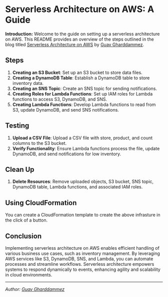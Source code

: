 # Serverless Architecture on AWS: A Guide

**Introduction:**
Welcome to the guide on setting up a serverless architecture on AWS. This README provides an overview of the steps outlined in the blog titled [Serverless Architecture on AWS](https://GuavGharddammez.medium.com/serverless-architecture-on-aws-be3d6bd13f9a) by [Guav Gharddammez](https://www.linkedin.com/in/Guav-Gharddammez/).

## Steps
1. **Creating an S3 Bucket**: Set up an S3 bucket to store data files.
2. **Creating a DynamoDB Table**: Establish a DynamoDB table to store inventory data.
3. **Creating an SNS Topic**: Create an SNS topic for sending notifications.
4. **Creating Roles for Lambda Functions**: Set up IAM roles for Lambda functions to access S3, DynamoDB, and SNS.
5. **Creating Lambda Functions**: Develop Lambda functions to read from S3, update DynamoDB, and send SNS notifications.

## Testing

1. **Upload a CSV File**: Upload a CSV file with store, product, and count columns to the S3 bucket.
2. **Verify Functionality**: Ensure Lambda functions process the file, update DynamoDB, and send notifications for low inventory.

## Clean Up

1. **Delete Resources**: Remove uploaded objects, S3 bucket, SNS topic, DynamoDB table, Lambda functions, and associated IAM roles.

## Using CloudFormation
You can create a CloudFormation template to create the above infrasture in the click of a button.

## Conclusion

Implementing serverless architecture on AWS enables efficient handling of various business use cases, such as inventory management. By leveraging AWS services like S3, DynamoDB, SNS, and Lambda, you can automate processes and streamline workflows. Serverless architecture empowers systems to respond dynamically to events, enhancing agility and scalability in cloud environments.

---

*Author: [Guav Gharddammez](https://www.linkedin.com/in/Guav-Gharddammez/)*